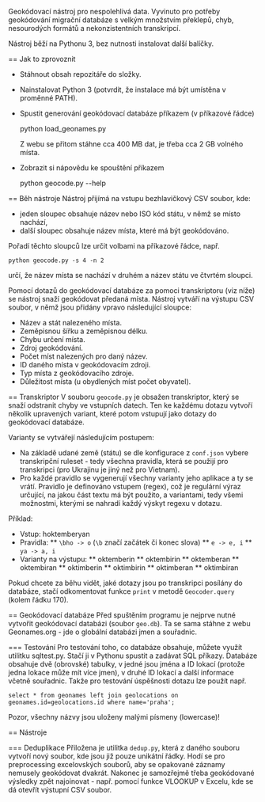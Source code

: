 Geokódovací nástroj pro nespolehlivá data. Vyvinuto pro potřeby geokódování migrační databáze s velkým množstvím překlepů, chyb, nesourodých formátů a nekonzistentních transkripcí.

Nástroj běží na Pythonu 3, bez nutnosti instalovat další balíčky.

== Jak to zprovoznit

* Stáhnout obsah repozitáře do složky.
* Nainstalovat Python 3 (potvrdit, že instalace má být umístěna v proměnné PATH).
* Spustit generování geokódovací databáze příkazem (v příkazové řádce)

    python load_geonames.py

  Z webu se přitom stáhne cca 400 MB dat, je třeba cca 2 GB volného místa.
  
* Zobrazit si nápovědu ke spouštění příkazem

    python geocode.py --help

== Běh nástroje
Nástroj přijímá na vstupu bezhlavičkový CSV soubor, kde:

* jeden sloupec obsahuje název nebo ISO kód státu, v němž se místo nachází,
* další sloupec obsahuje název místa, které má být geokódováno.

Pořadí těchto sloupců lze určit volbami na příkazové řádce, např.

    python geocode.py -s 4 -n 2
    
určí, že název místa se nachází v druhém a název státu ve čtvrtém sloupci.

Pomocí dotazů do geokódovací databáze za pomoci transkriptoru (viz níže) se nástroj snaží geokódovat předaná místa. Nástroj vytváří na výstupu CSV soubor, v němž jsou přidány vpravo následující sloupce:
* Název a stát nalezeného místa.
* Zeměpisnou šířku a zeměpisnou délku.
* Chybu určení místa.
* Zdroj geokódování.
* Počet míst nalezených pro daný název.
* ID daného místa v geokódovacím zdroji.
* Typ místa z geokódovacího zdroje.
* Důležitost místa (u obydlených míst počet obyvatel).

== Transkriptor
V souboru `geocode.py` je obsažen transkriptor, který se snaží odstranit chyby ve vstupních datech. Ten ke každému dotazu vytvoří několik upravených variant, které potom vstupují jako dotazy do geokódovací databáze.

Varianty se vytvářejí následujícím postupem:

* Na základě udané země (státu) se dle konfigurace z `conf.json` vybere transkripční ruleset - tedy všechna pravidla, která se použijí pro transkripci (pro Ukrajinu je jiný než pro Vietnam).
* Pro každé pravidlo se vygenerují všechny varianty jeho aplikace a ty se vrátí. Pravidlo je definováno vstupem (regex), což je regulární výraz určující, na jakou část textu má být použito, a variantami, tedy všemi možnostmi, kterými se nahradí každý výskyt regexu v dotazu.

Příklad:
* Vstup: hoktemberyan
* Pravidla:
** `\bho -> o` (`\b` značí začátek či konec slova)
** `e -> e, i`
** `ya -> a, i`
* Varianty na výstupu:
** oktemberin
** oktembirin
** oktemberan
** oktembiran
** oktimberin
** oktimbirin
** oktimberan
** oktimbiran

Pokud chcete za běhu vidět, jaké dotazy jsou po transkripci posílány do databáze, stačí odkomentovat funkce `print` v metodě `Geocoder.query` (kolem řádku 170).

== Geokódovací databáze
Před spuštěním programu je nejprve nutné vytvořit geokódovací databázi (soubor `geo.db`). Ta se sama stáhne z webu Geonames.org - jde o globální databázi jmen a souřadnic.

=== Testování
Pro testování toho, co databáze obsahuje, můžete využít utilitku sqltest.py. Stačí ji v Pythonu spustit a zadávat SQL příkazy. Databáze obsahuje dvě (obrovské) tabulky, v jedné jsou jména a ID lokací (protože jedna lokace může mít více jmen), v druhé ID lokací a další informace včetně souřadnic. Takže pro testování úspěšnosti dotazu lze použít např.

    select * from geonames left join geolocations on geonames.id=geolocations.id where name='praha';

Pozor, všechny názvy jsou uloženy malými písmeny (lowercase)!

== Nástroje

=== Deduplikace
Přiložena je utilitka `dedup.py`, která z daného souboru vytvoří nový soubor, kde jsou již pouze unikátní řádky. Hodí se pro preprocessing excelovských souborů, aby se opakované záznamy nemusely geokódovat dvakrát. Nakonec je samozřejmě třeba geokódované výsledky zpět najoinovat - např. pomocí funkce VLOOKUP v Excelu, kde se dá otevřít výstupní CSV soubor.